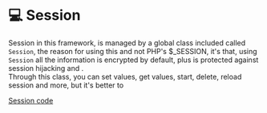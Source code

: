 # :computer: Session

Session in this framework, is managed by a global class included called `Session`, the reason for using this and not PHP's $_SESSION, it's that, using `Session` all the information is encrypted by default, plus is protected against session hijacking and .  
Through this class, you can set values, get values, start, delete, reload session and more, but it's better to

[Session code](https://github.com/bakeiro/Light-PHP/blob/master/system/library/Session.php)